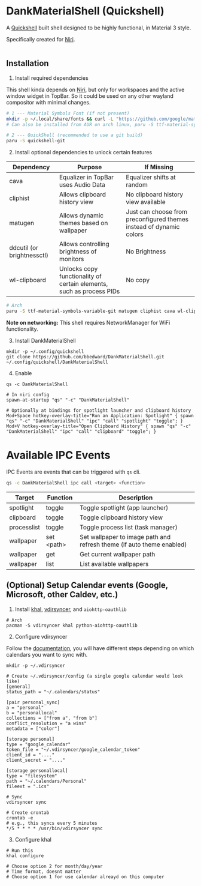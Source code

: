 # DankMaterialShell (Quickshell)

A [Quickshell](https://quickshell.org/) built shell designed to be highly functional, in Material 3 style.

Specifically created for [Niri](https://github.com/YaLTeR/niri).

<image>

## Installation

1. Install required dependencies

This shell kinda depends on [Niri](https://github.com/YaLTeR/niri), but only for workspaces and the active window widget in TopBar. So it could be used on any other wayland compositor with minimal changes.

```bash
# 1 --- Material Symbols Font (if not present)
mkdir -p ~/.local/share/fonts && curl -L "https://github.com/google/material-design-icons/raw/master/variablefont/MaterialSymbolsRounded%5BFILL%2CGRAD%2Copsz%2Cwght%5D.ttf" -o ~/.local/share/fonts/MaterialSymbolsRounded.ttf && fc-cache -f
# Can also be installed from AUR on arch linux, paru -S ttf-material-symbols-variable-git 

# 2 --- QuickShell (recommended to use a git build)
paru -S quickshell-git
```

2. Install optional dependencies to unlock certain features

| Dependency | Purpose | If Missing |
|------------|---------|------------|
| cava | Equalizer in TopBar uses Audio Data | Equalizer shifts at random |
| cliphist | Allows clipboard history view | No clipboard history view available |
| matugen | Allows dynamic themes based on wallpaper | Just can choose from preconfigured themes instead of dynamic colors |
| ddcutil (or brightnessctl) | Allows controlling brightness of monitors | No Brightness |
| wl-clipboard | Unlocks copy functionality of certain elements, such as process PIDs | No copy |

```bash
# Arch
paru -S ttf-material-symbols-variable-git matugen cliphist cava wl-clipboard ddcutil
```

**Note on networking:** This shell requires NetworkManager for WiFi functionality.

3. Install DankMaterialShell

```
mkdir -p ~/.config/quickshell
git clone https://github.com/bbedward/DankMaterialShell.git ~/.config/quickshell/DankMaterialShell
```

4. Enable

```
qs -c DankMaterialShell

# In niri config
spawn-at-startup "qs" "-c" "DankMaterialShell"

# Optionally at bindings for spotlight launcher and clipboard history
Mod+Space hotkey-overlay-title="Run an Application: Spotlight" { spawn "qs" "-c" "DankMaterialShell" "ipc" "call" "spotlight" "toggle"; }
Mod+V hotkey-overlay-title="Open Clipboard History" { spawn "qs" "-c" "DankMaterialShell" "ipc" "call" "clipboard" "toggle"; }
```

# Available IPC Events

IPC Events are events that can be triggered with `qs` cli.

```bash
qs -c DankMaterialShell ipc call <target> <function>
```

| Target | Function | Description |
|--------|----------|-------------|
| spotlight | toggle | Toggle spotlight (app launcher) |
| clipboard | toggle | Toggle clipboard history view |
| processlist | toggle | Toggle process list (task manager) |
| wallpaper | set \<path\> | Set wallpaper to image path and refresh theme (if auto theme enabled) |
| wallpaper | get | Get current wallpaper path |
| wallpaper | list | List available wallpapers |

## (Optional) Setup Calendar events (Google, Microsoft, other Caldev, etc.)

1. Install [khal](https://github.com/pimutils/khal), [vdirsyncer](https://github.com/pimutils/vdirsyncer), and `aiohttp-oauthlib`

```
# Arch
pacman -S vdirsyncer khal python-aiohttp-oauthlib
```

2. Configure vdirsyncer

Follow the [documentation](https://vdirsyncer.pimutils.org/en/stable/config.html), you will have different steps depending on which calendars you want to sync with.

```
mkdir -p ~/.vdirsyncer

# Create ~/.vdirsyncer/config (a single google calendar would look like)
[general]
status_path = "~/.calendars/status"

[pair personal_sync]
a = "personal"
b = "personallocal"
collections = ["from a", "from b"]
conflict_resolution = "a wins"
metadata = ["color"]

[storage personal]
type = "google_calendar"
token_file = "~/.vdirsyncer/google_calendar_token"
client_id = "...."
client_secret = "...."

[storage personallocal]
type = "filesystem"
path = "~/.calendars/Personal"
fileext = ".ics"

# Sync
vdirsyncer sync

# Create crontab
crontab -e 
# e.g., this syncs every 5 minutes
*/5 * * * * /usr/bin/vdirsyncer sync
```

3. Configure khal

```
# Run this
khal configure

# Choose option 2 for month/day/year
# Time format, doesnt matter
# Choose option 1 for use calendar alreayd on this computer
```

